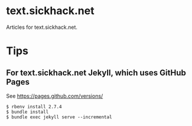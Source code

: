 # text.sickhack.net
Articles for text.sickhack.net.

# Tips
## For text.sickhack.net Jekyll, which uses GitHub Pages
See https://pages.github.com/versions/
```
$ rbenv install 2.7.4
$ bundle install
$ bundle exec jekyll serve --incremental
```
